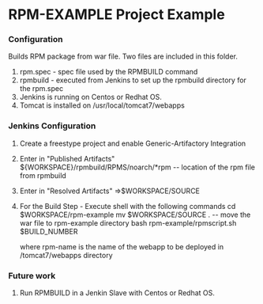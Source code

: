 RPM-EXAMPLE Project Example
==========================
	
### Configuration 
Builds RPM package from war file. Two files are included in this folder.  
1. rpm.spec - spec file used by the RPMBUILD command
2. rpmbuild - executed from Jenkins to set up the rpmbuild directory for the rpm.spec
3. Jenkins is running on Centos or Redhat OS.  
4. Tomcat is installed on /usr/local/tomcat7/webapps

### Jenkins Configuration  
1. Create a freestype project and enable Generic-Artifactory Integration
2. Enter in "Published Artifacts" ${WORKSPACE}/rpmbuild/RPMS/noarch/*rpm -- location of the rpm file from rpmbuild
3. Enter in "Resolved Artifacts" <location of war file>=>$WORKSPACE/SOURCE
4. For the Build Step - Execute shell with the following commands 
     cd $WORKSPACE/rpm-example
     mv $WORKSPACE/SOURCE .    -- move the war file to rpm-example directory
     bash rpm-example/rpmscript.sh <rpm-name> $BUILD_NUMBER

   where rpm-name is the name of the webapp to be deployed in /tomcat7/webapps directory 

### Future work 
1. Run RPMBUILD in a Jenkin Slave with Centos or Redhat OS. 
